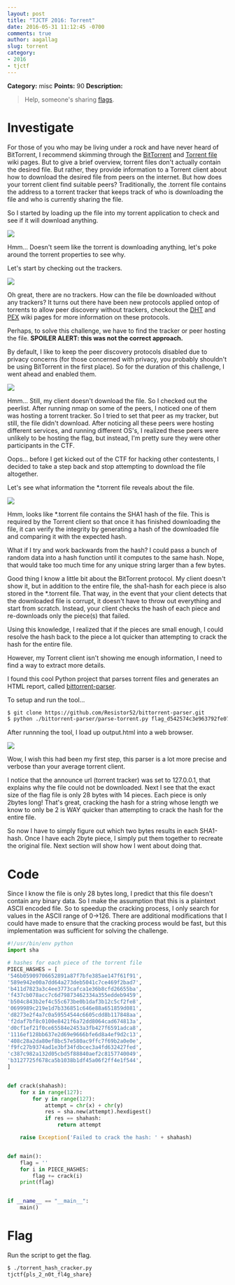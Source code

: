 ```yaml
---
layout: post
title: "TJCTF 2016: Torrent"
date: 2016-05-31 11:12:45 -0700
comments: true
author: aagallag
slug: torrent
category:
- 2016
- tjctf
---
```

**Category:** misc
**Points:** 90
**Description:**

> Help, someone's sharing [flags](https://github.com/b0tchsec/CTF-Fanny-Pack/blob/master/solutions/tjctf_2016/torrent/flag_d542574c3e963792fe07321fd262fe28e6f5cf0ea126efe01148dd6890b63a4d.torrent).


# Investigate
For those of you who may be living under a rock and have never heard of BitTorrent, I recommend skimming through the [BitTorrent](https://en.wikipedia.org/wiki/BitTorrent) and [Torrent file](https://en.wikipedia.org/wiki/Torrent_file) wiki pages. But to give a brief overview, torrent files don't actually contain the desired file.  But rather, they provide information to a Torrent client about how to download the desired file from peers on the internet.  But how does your torrent client find suitable peers?  Traditionally, the .torrent file contains the address to a torrent tracker that keeps track of who is downloading the file and who is currently sharing the file.

So I started by loading up the file into my torrent application to check and see if it will download anything.

<img src="{{ site.static }}/2016/tjctf/torrent/1_torrentclient.png" class="img-responsive"/>

Hmm... Doesn't seem like the torrent is downloading anything, let's poke around the torrent properties to see why.

Let's start by checking out the trackers.

<img src="{{ site.static }}/2016/tjctf/torrent/2_trackers.png" class="img-responsive"/>

Oh great, there are no trackers.  How can the file be downloaded without any trackers?  It turns out there have been new protocols applied ontop of torrents to allow peer discovery without trackers, checkout the [DHT](https://en.wikipedia.org/wiki/Mainline_DHT) and [PEX](https://en.wikipedia.org/wiki/Peer_exchange) wiki pages for more information on these protocols.

Perhaps, to solve this challenge, we have to find the tracker or peer hosting the file. **SPOILER ALERT:  this was not the correct approach.**

By default, I like to keep the peer discovery protocols disabled due to privacy concerns (for those concerned with privacy, you probably shouldn't be using BitTorrent in the first place).  So for the duration of this challenge, I went ahead and enabled them.

<img src="{{ site.static }}/2016/tjctf/torrent/3_dht_pex_settings.png" class="img-responsive"/>

Hmm... Still, my client doesn't download the file.  So I checked out the peerlist.  After running nmap on some of the peers, I noticed one of them was hosting a torrent tracker.  So I tried to set that peer as my tracker, but still, the file didn't download.  After noticing all these peers were hosting different services, and running different OS's, I realized these peers were unlikely to be hosting the flag, but instead, I'm pretty sure they were other participants in the CTF.

Oops... before I get kicked out of the CTF for hacking other contestents, I decided to take a step back and stop attempting to download the file altogether.

Let's see what information the *.torrent file reveals about the file.

<img src="{{ site.static }}/2016/tjctf/torrent/4_torrent_properties.png" class="img-responsive"/>

Hmm, looks like *.torrent file contains the SHA1 hash of the file.  This is required by the Torrent client so that once it has finished downloading the file, it can verify the integrity by generating a hash of the downloaded file and comparing it with the expected hash.

What if I try and work backwards from the hash?  I could pass a bunch of random data into a hash function until it computes to the same hash.  Nope, that would take too much time for any unique string larger than a few bytes.

Good thing I know a little bit about the BitTorrent protocol.  My client doesn't show it, but in addition to the entire file, the sha1-hash for each piece is also stored in the *.torrent file.  That way, in the event that your client detects that the downloaded file is corrupt, it doesn't have to throw out everything and start from scratch.  Instead, your client checks the hash of each piece and re-downloads only the piece(s) that failed.

Using this knowledge, I realized that if the pieces are small enough, I could resolve the hash back to the piece a lot quicker than attempting to crack the hash for the entire file.

However, my Torrent client isn't showing me enough information, I need to find a way to extract more details.

I found this cool Python project that parses torrent files and generates an HTML report, called [bittorrent-parser](https://github.com/Resistor52/bittorrent-parser).

To setup and run the tool...

```bash
$ git clone https://github.com/Resistor52/bittorrent-parser.git
$ python ./bittorrent-parser/parse-torrent.py flag_d542574c3e963792fe07321fd262fe28e6f5cf0ea126efe01148dd6890b63a4d.torrent 
```

After runnning the tool, I load up output.html into a web browser.

<img src="{{ site.static }}/2016/tjctf/torrent/5_output_html.png" class="img-responsive"/>

Wow, I wish this had been my first step, this parser is a lot more precise and verbose than your average torrent client.

I notice that the announce url (torrent tracker) was set to 127.0.0.1, that explains why the file could not be downloaded.  Next I see that the exact size of the flag file is only 28 bytes with 14 pieces.  Each piece is only 2bytes long!  That's great, cracking the hash for a string whose length we know to only be 2 is WAY quicker than attempting to crack the hash for the entire file.

So now I have to simply figure out which two bytes results in each SHA1-hash.  Once I have each 2byte piece, I simply put them together to recreate the original file.  Next section will show how I went about doing that.

# Code
Since I know the file is only 28 bytes long, I predict that this file doesn't contain any binary data.  So I make the assumption that this is a plaintext ASCII encoded file.  So to speedup the cracking process, I only search for values in the ASCII range of 0->126.  There are additional modifications that I could have made to ensure that the cracking process would be fast, but this implementation was sufficient for solving the challenge.

```python
#!/usr/bin/env python
import sha

# hashes for each piece of the torrent file
PIECE_HASHES = [
'546b05909706652891a87f7bfe385ae147f61f91',
'589e942e00a7dd64a273deb5041c7ce469f2bad7',
'b411d7823a3c4ee3773cafca1e36b8cfd26655ba',
'f437cb078acc7c6d79873462334a355eddeb9459',
'b504c843b2ef4c55c673be0b1daf3b12c5cf2fe8',
'0699989c219e1d7b336851c646e88a651859d081',
'd8273e2f4a7c0a59554544c6605cdd8b117848aa',
'f2daf7bf8c0100e8421f6a72dd8064cad674813a',
'd0cf1ef21f0ce65584e2453a3fb427f6591adca8',
'1116ef128bb637e2d69e9666bfe6d8a4ef9d2c13',
'408c28a2da80ef8bc57e580ac9ffc7f69b2a0e0e',
'f9fc27b9374ad1e3bf34fdbcec3a4fd632427fed',
'c387c982a132d05cbd5f88840aef2c8157740049',
'b3127725f678ca5b1038b1df45a06f2ff4e1f544',
]


def crack(shahash):
    for x in range(127):
        for y in range(127):
            attempt = chr(x) + chr(y)
            res = sha.new(attempt).hexdigest()
            if res == shahash:
                return attempt

    raise Exception('Failed to crack the hash: ' + shahash)


def main():
    flag = ''
    for i in PIECE_HASHES:
        flag += crack(i)
    print(flag)


if __name__ == "__main__":
    main()

```


# Flag
Run the script to get the flag.

```bash
$ ./torrent_hash_cracker.py 
tjctf{pls_2_n0t_fl4g_share}

```
